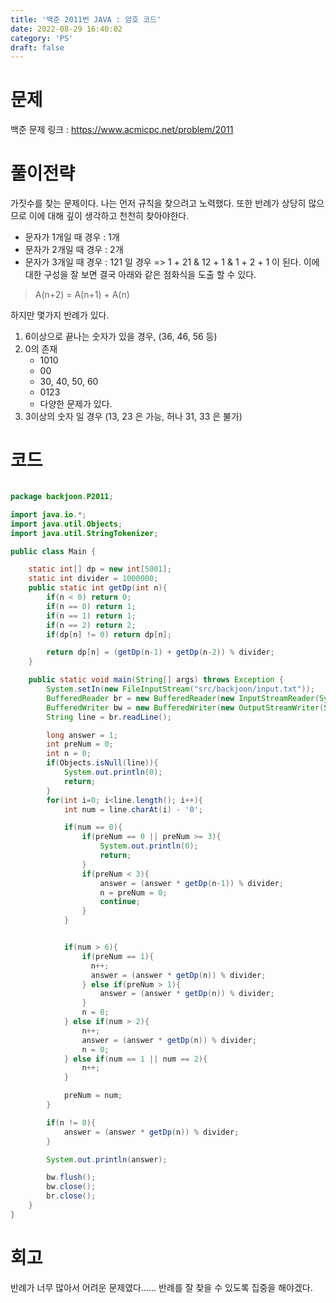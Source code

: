 ```yaml
---
title: '백준 2011번 JAVA : 암호 코드'
date: 2022-08-29 16:40:02
category: 'PS'
draft: false
---
```


# 문제

백준 문제 링크 : https://www.acmicpc.net/problem/2011

# 풀이전략

가짓수를 찾는 문제이다. 나는 먼저 규칙을 찾으려고 노력했다. 또한 반례가 상당히 많으므로 이에 대해 깊이 생각하고 천천히 찾아야한다.

- 문자가 1개일 때 경우 : 1개
- 문자가 2개일 때 경우 : 2개
- 문자가 3개일 때 경우 : 121 일 경우 => 1 + 21 & 12 + 1 & 1 + 2 + 1
  이 된다. 이에 대한 구성을 잘 보면 결국 아래와 같은 점화식을 도출 할 수 있다.

> A(n+2) = A(n+1) + A(n)

하지만 몇가지 반례가 있다.

1. 6이상으로 끝나는 숫자가 있을 경우, (36, 46, 56 등)
2. 0의 존재
   - 1010
   - 00
   - 30, 40, 50, 60
   - 0123
   - 다양한 문제가 있다.
3. 3이상의 숫자 일 경우 (13, 23 은 가능, 허나 31, 33 은 불가)

# 코드

```java

package backjoon.P2011;

import java.io.*;
import java.util.Objects;
import java.util.StringTokenizer;

public class Main {

    static int[] dp = new int[5001];
    static int divider = 1000000;
    public static int getDp(int n){
        if(n < 0) return 0;
        if(n == 0) return 1;
        if(n == 1) return 1;
        if(n == 2) return 2;
        if(dp[n] != 0) return dp[n];

        return dp[n] = (getDp(n-1) + getDp(n-2)) % divider;
    }

    public static void main(String[] args) throws Exception {
        System.setIn(new FileInputStream("src/backjoon/input.txt"));
        BufferedReader br = new BufferedReader(new InputStreamReader(System.in));
        BufferedWriter bw = new BufferedWriter(new OutputStreamWriter(System.out));
        String line = br.readLine();

        long answer = 1;
        int preNum = 0;
        int n = 0;
        if(Objects.isNull(line)){
            System.out.println(0);
            return;
        }
        for(int i=0; i<line.length(); i++){
            int num = line.charAt(i) - '0';

            if(num == 0){
                if(preNum == 0 || preNum >= 3){
                    System.out.println(0);
                    return;
                }
                if(preNum < 3){
                    answer = (answer * getDp(n-1)) % divider;
                    n = preNum = 0;
                    continue;
                }
            }


            if(num > 6){
                if(preNum == 1){
                  n++;
                  answer = (answer * getDp(n)) % divider;
                } else if(preNum > 1){
                    answer = (answer * getDp(n)) % divider;
                }
                n = 0;
            } else if(num > 2){
                n++;
                answer = (answer * getDp(n)) % divider;
                n = 0;
            } else if(num == 1 || num == 2){
                n++;
            }

            preNum = num;
        }

        if(n != 0){
            answer = (answer * getDp(n)) % divider;
        }

        System.out.println(answer);

        bw.flush();
        bw.close();
        br.close();
    }
}

```

# 회고

반례가 너무 많아서 어려운 문제였다...... 반례를 잘 찾을 수 있도록 집중을 해야겠다.
